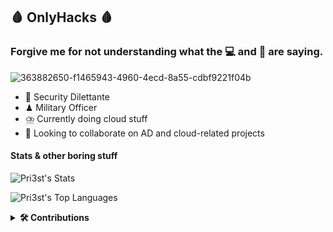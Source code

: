 ## 🩸 OnlyHacks 🩸
### Forgive me for not understanding what the 💻 and 🔢 are saying.
![363882650-f1465943-4960-4ecd-8a55-cdbf9221f04b](https://github.com/user-attachments/assets/fa480e6a-a6b4-42ff-8c5a-4ddef66c739e)

- 🔱 Security Dilettante
- ♟ Military Officer
- ⛈️ Currently doing cloud stuff
- 🍻 Looking to collaborate on AD and cloud-related projects
#### Stats & other boring stuff
![Pri3st's Stats](https://github-readme-stats.vercel.app/api?username=Pri3st&theme=radical&show_icons=true&hide_border=false&count_private=true)

![Pri3st's Top Languages](https://github-readme-stats.vercel.app/api/top-langs/?username=Pri3st&theme=radical&show_icons=true&hide_border=false&layout=compact)

 <details>
  <summary><b>🛠️ Contributions </b></summary>
  <br/>
   
| Project                                                                        | Project Short Description                                                                                                             | Contribution                                                                                                                |
| ------------------------------------------------------------------------------ | ------------------------------------------------------------------------------------------------------------------------------------- | --------------------------------------------------------------------------------------------------------------------------- |
| [BloodHoundCE](https://github.com/SpecterOps/BloodHound)                       | BloodHound uses graph theory to reveal the hidden and often unintended relationships within an Active Directory or Azure environment. | Improvements in ACL/ACE Abuses Documentation                                                                                |
| [adPEAS](https://github.com/61106960/adPEAS)                                   | adPEAS is a Powershell tool to automate Active Directory enumeration.                                                                 | Updated the SharpHound Ingestor to match that of BloodHoundCE                                                               |
| [The Hacker Recipes](https://github.com/The-Hacker-Recipes/The-Hacker-Recipes) | This project is aimed at freely providing technical guides on various hacking topics.                                                 | Various commits related to Cross-Domain/Cross-Forest/bastion Forest Attacks, DNA enumeration on AD and WebClient abuses     |
| [SecLists](https://github.com/danielmiessler/SecLists)                         | SecLists is a collection of multiple types of lists used during security assessments, collected in one place.                         | Added a wordlist with commonly used rotated passwords on enterprise environments                                          |
| [AzSubEnum](https://github.com/yuyudhn/AzSubEnum)                              | AzSubEnum is a specialized subdomain enumeration tool tailored for Azure services.                                                    | Added enhanced recon capabilities related to Blob Containers that allow Anonymous Access and publicly accessible Blobs |
| [Internal All The Things](https://github.com/swisskyrepo/InternalAllTheThings) | Active Directory and Internal Pentest Cheatsheets                                                                                     | Updated the Network Pivoting Techniques to include instructions for [ligolo-ng](https://github.com/nicocha30/ligolo-ng)     |


